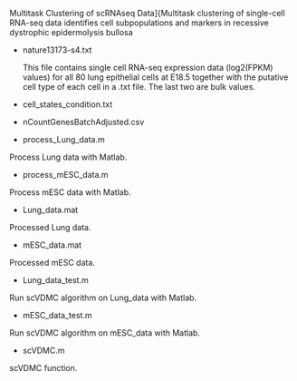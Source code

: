 Multitask Clustering of scRNAseq Data]{Multitask clustering of single-cell RNA-seq data identifies cell subpopulations and markers in recessive dystrophic epidermolysis bullosa

- nature13173-s4.txt

  This file contains single cell RNA-seq expression data (log2(FPKM) values) for all 80 lung epithelial cells at E18.5 together with the   putative cell type of each cell in a .txt file. The last two are bulk values.

- cell_states_condition.txt

- nCountGenesBatchAdjusted.csv

- process_Lung_data.m

Process Lung data with Matlab.

- process_mESC_data.m

Process mESC data with Matlab.

- Lung_data.mat 

Processed Lung data.

- mESC_data.mat 

Processed mESC data.

- Lung_data_test.m

Run scVDMC algorithm on Lung_data with Matlab.

- mESC_data_test.m

Run scVDMC algorithm on mESC_data with Matlab.

- scVDMC.m

scVDMC function.
